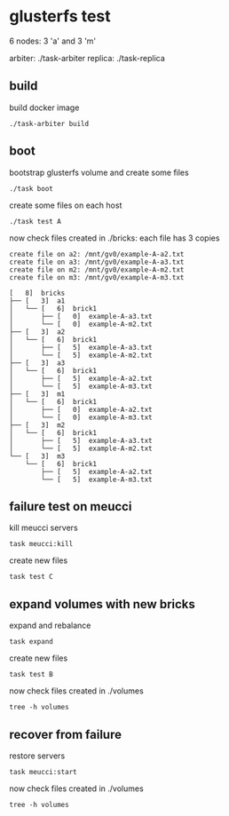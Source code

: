 # glusterfs test

6 nodes: 3 'a' and 3 'm'

arbiter: ./task-arbiter
replica: ./task-replica

## build

build docker image 
```
./task-arbiter build
```

## boot

bootstrap glusterfs volume and create some files

```
./task boot
```

create some files on each host
```
./task test A
```

now check files created in ./bricks: each file has 3 copies


```
create file on a2: /mnt/gv0/example-A-a2.txt
create file on a3: /mnt/gv0/example-A-a3.txt
create file on m2: /mnt/gv0/example-A-m2.txt
create file on m3: /mnt/gv0/example-A-m3.txt

[   8]  bricks
├── [   3]  a1
│   └── [   6]  brick1
│       ├── [   0]  example-A-a3.txt
│       └── [   0]  example-A-m2.txt
├── [   3]  a2
│   └── [   6]  brick1
│       ├── [   5]  example-A-a3.txt
│       └── [   5]  example-A-m2.txt
├── [   3]  a3
│   └── [   6]  brick1
│       ├── [   5]  example-A-a2.txt
│       └── [   5]  example-A-m3.txt
├── [   3]  m1
│   └── [   6]  brick1
│       ├── [   0]  example-A-a2.txt
│       └── [   0]  example-A-m3.txt
├── [   3]  m2
│   └── [   6]  brick1
│       ├── [   5]  example-A-a3.txt
│       └── [   5]  example-A-m2.txt
└── [   3]  m3
    └── [   6]  brick1
        ├── [   5]  example-A-a2.txt
        └── [   5]  example-A-m3.txt

```
## failure test on meucci

kill meucci servers

```
task meucci:kill
```

create new files

```
task test C
```

## expand volumes with new bricks

expand and rebalance

```
task expand
```

create new files

```
task test B
```

now check files created in ./volumes

```
tree -h volumes
```



## recover from failure

restore servers

```
task meucci:start
```

now check files created in ./volumes

```
tree -h volumes
```
